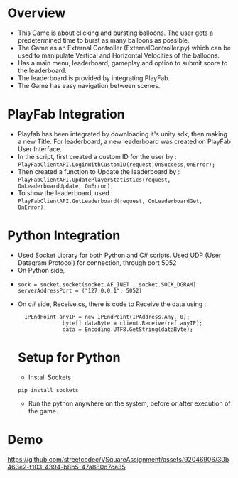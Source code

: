 # Overview
- This Game is about clicking and bursting balloons. The user gets a predetermined time to burst as many balloons as possible.
- The Game as an External Controller (ExternalController.py) which can be used to manipulate Vertical and Horizontal Velocities of the balloons.
- Has a main menu, leaderboard, gameplay and option to submit score to the leaderboard.
- The leaderboard is provided by integrating PlayFab.
- The Game has easy navigation between scenes.

# PlayFab Integration
- Playfab has been integrated by downloading it's unity sdk, then making a new Title. For leaderboard, a new leaderboard was created on PlayFab User Interface.
- In the script, first created a custom ID for the user by : ``` PlayFabClientAPI.LoginWithCustomID(request,OnSuccess,OnError); ```
- Then created a function to Update the leaderboard by : ``` PlayFabClientAPI.UpdatePlayerStatistics(request, OnLeaderboardUpdate, OnError); ```
- To show the leaderboard, used : ``` PlayFabClientAPI.GetLeaderboard(request, OnLeaderboardGet, OnError); ```

# Python Integration
- Used Socket Library for both Python and C# scripts. Used UDP (User Datagram Protocol) for connection, through port 5052
- On Python side,
- ```
  sock = socket.socket(socket.AF_INET , socket.SOCK_DGRAM)
  serverAddressPort = ("127.0.0.1", 5052)
  ```
- On c# side, Receive.cs, there is code to Receive the data using :
  ```
    IPEndPoint anyIP = new IPEndPoint(IPAddress.Any, 0);
                byte[] dataByte = client.Receive(ref anyIP);
                data = Encoding.UTF8.GetString(dataByte);
  ```
  # Setup for Python
  - Install Sockets
  ```
  pip install sockets
  ```
  - Run the python anywhere on the system, before or after execution of the game.
# Demo

https://github.com/streetcodec/VSquareAssignment/assets/92046906/30b463e2-f103-4394-b8b5-47a880d7ca35

